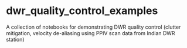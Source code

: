 # dwr_quality_control_examples
A collection of notebooks for demonstrating DWR quality control (clutter mitigation, velocity de-aliasing using PPIV scan data from Indian DWR station)
